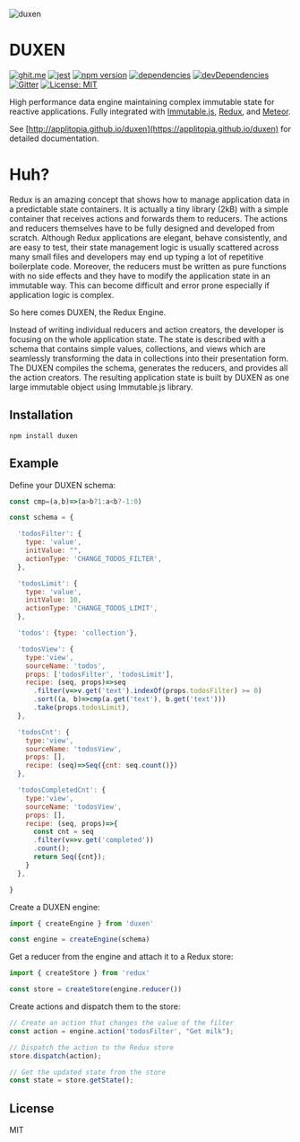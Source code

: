 ![duxen](http://applitopia.github.io/duxen/duxen.svg)

DUXEN
=====
[![ghit.me](https://ghit.me/badge.svg?repo=applitopia/duxen)](https://ghit.me/repo/applitopia/duxen)
[![jest](https://img.shields.io/badge/jest-passed-brightgreen.svg)](https://facebook.github.io/jest/)
[![npm version](https://badge.fury.io/js/duxen.svg)](https://badge.fury.io/js/duxen)
[![dependencies](https://img.shields.io/david/applitopia/duxen.svg)](https://david-dm.org/applitopia/duxen)
[![devDependencies](https://img.shields.io/david/dev/applitopia/duxen.svg)](https://david-dm.org/applitopia/duxen?type=dev)
[![Gitter](https://img.shields.io/gitter/room/applitopia/duxen.svg)](https://gitter.im/duxen/Lobby)
[![License: MIT](https://img.shields.io/badge/license-MIT-blue.svg)](https://opensource.org/licenses/MIT)

High performance data engine maintaining complex immutable state for reactive applications.
Fully integrated with [Immutable.js](https://facebook.github.io/immutable-js/), [Redux](https://redux.js.org), and [Meteor](https://meteor.com).

See [http://applitopia.github.io/duxen](https://applitopia.github.io/duxen) for detailed documentation.

Huh?
====
Redux is an amazing concept that shows how to manage application data in a predictable state containers. It is actually a tiny library (2kB) with a simple container that receives actions and forwards them to reducers. The actions and reducers themselves have to be fully designed and developed from scratch. Although Redux applications are elegant, behave consistently, and are easy to test, their state management logic is usually scattered across many small files and developers may end up typing a lot of repetitive boilerplate code. Moreover, the reducers must be written as pure functions with no side effects and they have to modify the application state in an immutable way. This can become difficult and error prone especially if application logic is complex.

So here comes DUXEN, the Redux Engine.

Instead of writing individual reducers and action creators, the developer is focusing on the whole application state. The state is described with a schema that contains simple values, collections, and views which are seamlessly transforming the data in collections into their presentation form. The DUXEN compiles the schema, generates the reducers, and provides all the action creators. The resulting application state is built by DUXEN as one large immutable object using Immutable.js library.


Installation
------------

```shell
npm install duxen
```

Example
------
Define your DUXEN schema:

```js
const cmp=(a,b)=>(a>b?1:a<b?-1:0)

const schema = {

  'todosFilter': {
    type: 'value',
    initValue: "",
    actionType: 'CHANGE_TODOS_FILTER',
  },

  'todosLimit': {
    type: 'value',
    initValue: 10,
    actionType: 'CHANGE_TODOS_LIMIT',
  },

  'todos': {type: 'collection'},

  'todosView': {
    type:'view',
    sourceName: 'todos',
    props: ['todosFilter', 'todosLimit'],
    recipe: (seq, props)=>seq
      .filter(v=>v.get('text').indexOf(props.todosFilter) >= 0)
      .sort((a, b)=>cmp(a.get('text'), b.get('text')))
      .take(props.todosLimit),
  },

  'todosCnt': {
    type:'view',
    sourceName: 'todosView',
    props: [],
    recipe: (seq)=>Seq({cnt: seq.count()})
  },

  'todosCompletedCnt': {
    type:'view',
    sourceName: 'todosView',
    props: [],
    recipe: (seq, props)=>{
      const cnt = seq
      .filter(v=>v.get('completed'))
      .count();
      return Seq({cnt});
    }
  },

}
```
Create a DUXEN engine:
```js
import { createEngine } from 'duxen'

const engine = createEngine(schema)
```
Get a reducer from the engine and attach it to a Redux store:
```js
import { createStore } from 'redux'

const store = createStore(engine.reducer())

```
Create actions and dispatch them to the store:
```js
// Create an action that changes the value of the filter
const action = engine.action('todosFilter', "Get milk");

// Dispatch the action to the Redux store
store.dispatch(action);

// Get the updated state from the store
const state = store.getState();
```

License
-------

MIT
